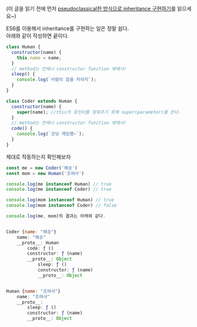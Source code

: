 (이 글을 읽기 전에 먼저 [pseudoclassical한 방식으로 inheritance 구현하기](pseudoclassical한%20방식으로%20inheritance%20구현하기.md)를 읽으세요~)

ES6를 이용해서 inheritance를 구현하는 일은 정말 쉽다.  
아래와 같이 작성하면 끝이다.

```js
class Human {
  constructor(name) {
    this.name = name;
  }
  // method는 언제나 constructor function 밖에서!
  sleep() {
    console.log(`사람이 잠을 자야지`);
  }
}

class Coder extends Human {
  constructor(name) {
    super(name); //this의 포인터를 맞춰주기 위해 super(parameter)를 쓴다.
  }
  // method는 언제나 constructor function 밖에서!
  code() {
    console.log(`코딩 재밌쪙~`);
  }
}
```

제대로 작동하는지 확인해보자

```js
const me = new Coder('해승')
const mom = new Human('조여사')

console.log(me instanceof Human) // true
console.log(me instanceof Coder) // true

console.log(mom instanceof Human) // true
console.log(mom instanceof Coder) // false

console.log(me, mom)의 결과는 아래와 같다.


Coder {name: "해승"}
    name: "해승"
    __proto__: Human
        code: ƒ ()
        constructor: ƒ (name)
        __proto__: Object
            sleep: ƒ ()
            constructor: ƒ (name)
            __proto__: Object


Human {name: "조여사"}
    name: "조여사"
    __proto__:
        sleep: ƒ ()
        constructor: ƒ (name)
        __proto__: Object

```
